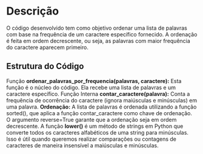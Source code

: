 # Descrição
O código desenvolvido tem como objetivo ordenar uma lista de palavras com base na frequência de um caractere específico fornecido. A ordenação é feita em ordem decrescente, ou seja, as palavras com maior frequência do caractere aparecem primeiro.

## Estrutura do Código
Função **ordenar_palavras_por_frequencia(palavras, caractere):** Esta função é o núcleo do código. Ela recebe uma lista de palavras e um caractere específico.
Função Interna **contar_caractere(palavra):** Conta a frequência de ocorrência do caractere (ignora maiúsculas e minúsculas) em uma palavra.
**Ordenação:** A lista de palavras é ordenada utilizando a função sorted(), que aplica a função contar_caractere como chave de ordenação. O argumento reverse=True garante que a ordenação seja em ordem decrescente.
A função **lower()** é um método de strings em Python que converte todos os caracteres alfabéticos de uma string para minúsculas. Isso é útil quando queremos realizar comparações ou contagens de caracteres de maneira insensível a maiúsculas e minúsculas.